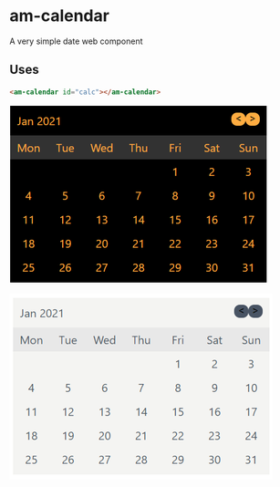 # am-calendar
A very simple date web component

## Uses
```html
<am-calendar id="calc"></am-calendar>
```

![alt text](https://github.com/ranjanngc/am-calendar/blob/main/static/cal-dark.PNG?raw=true)

![alt text](https://github.com/ranjanngc/am-calendar/blob/main/static/cal-soft.PNG?raw=true)
